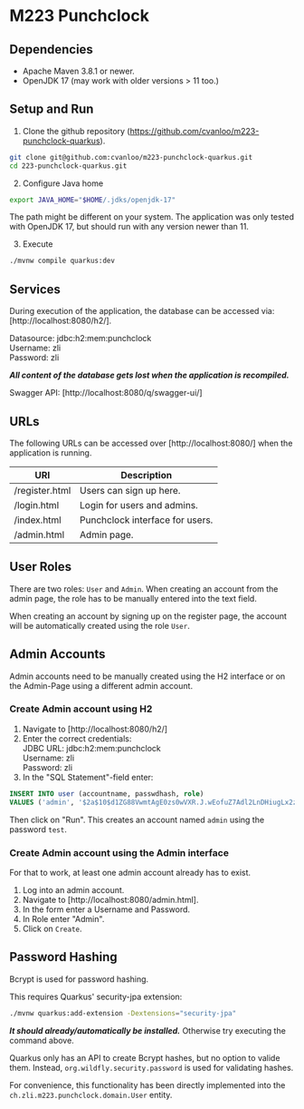 # M223 Punchclock

## Dependencies

* Apache Maven 3.8.1 or newer.
* OpenJDK 17 (may work with older versions > 11 too.)

## Setup and Run

1. Clone the github repository (https://github.com/cvanloo/m223-punchclock-quarkus).
```sh
git clone git@github.com:cvanloo/m223-punchclock-quarkus.git
cd 223-punchclock-quarkus.git
```

2. Configure Java home
```sh
export JAVA_HOME="$HOME/.jdks/openjdk-17"
```
The path might be different on your system. The application was only tested with OpenJDK 17, but should
run with any version newer than 11.

3. Execute
```sh
./mvnw compile quarkus:dev
```

## Services

During execution of the application, the database can be accessed via: [http://localhost:8080/h2/].

Datasource: jdbc:h2:mem:punchclock\
Username: zli\
Password: zli

___All content of the database gets lost when the application is recompiled.___

Swagger API: [http://localhost:8080/q/swagger-ui/]

## URLs

The following URLs can be accessed over [http://localhost:8080/] when the application is running.

URI            | Description
-------------- | -----------
/register.html | Users can sign up here.
/login.html    | Login for users and admins.
/index.html    | Punchclock interface for users.
/admin.html    | Admin page.

## User Roles

There are two roles: `User` and `Admin`. When creating an account from the
admin page, the role has to be manually entered into the text field.

When creating an account by signing up on the register page, the account
will be automatically created using the role `User`.

## Admin Accounts

Admin accounts need to be manually created using the H2 interface or on the Admin-Page using a different
admin account.

### Create Admin account using H2

1. Navigate to [http://localhost:8080/h2/]
2. Enter the correct credentials:\
JDBC URL: jdbc:h2:mem:punchclock\
Username: zli\
Password: zli
3. In the "SQL Statement"-field enter:
```SQL
INSERT INTO user (accountname, passwdhash, role)
VALUES ('admin', '$2a$10$d1ZG88VwmtAgE0zs0wVXR.J.wEofuZ7Adl2LnDHiugLx2z4iLhZLG', 'Admin');
```
Then click on "Run".
This creates an account named `admin` using the password `test`.

### Create Admin account using the Admin interface

For that to work, at least one admin account already has to exist.

1. Log into an admin account.
2. Navigate to [http://localhost:8080/admin.html].
3. In the form enter a Username and Password.
4. In Role enter "Admin".
5. Click on `Create`.

## Password Hashing

Bcrypt is used for password hashing.

This requires Quarkus' security-jpa extension:
```sh
./mvnw quarkus:add-extension -Dextensions="security-jpa"
```

___It should already/automatically be installed.___ Otherwise try executing the command above.

Quarkus only has an API to create Bcrypt hashes, but no option to valide them. Instead,
`org.wildfly.security.password` is used for validating hashes.

For convenience, this functionality has been directly implemented into the
`ch.zli.m223.punchclock.domain.User` entity.